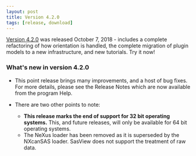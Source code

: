 ```yaml
---
layout: post
title: Version 4.2.0
tags: [release, download]
---
```


[Version 4.2.0](https://github.com/SasView/sasview/releases/tag/v4.2.0) was released October 7, 2018 - includes a complete refactoring of how orientation is handled, the complete migration of plugin models to a new infrastructure, and new tutorials. Try it now!

### What's new in version 4.2.0

*   This point release brings many improvements, and a host of bug fixes. For more details, please see the Release Notes which are now available from the program Help.

*   There are two other points to note:

    -   **This release marks the end of support for 32 bit operating systems.** This, and future releases, will only be available for 64 bit operating systems.
    -   The NeXus loader has been removed as it is superseded by the NXcanSAS loader. SasView does not support the treatment of raw data.